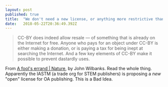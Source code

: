 ```yaml
---
layout: post 
published: true
title:  "We don't need a new license, or anything more restrictive than CC-BY, for open access" 
date:   2018-05-22T20:36:49.392Z 
---
```


> CC-BY does indeed allow resale — of something that is already on the Internet for free. Anyone who pays for an object under CC-BY is either making a donation, or is paying a tax for being inept at searching the Internet. And a few key elements of CC-BY make it possible to prevent dastardly uses. 

From [A fool's errand | Nature](https://www.nature.com/articles/495440a), by John Wilbanks. Read the whole thing. Apparently the IASTM (a trade org for STEM publishers) is proposing a *new* "open" license for OA publishing. This is a Bad Idea.
